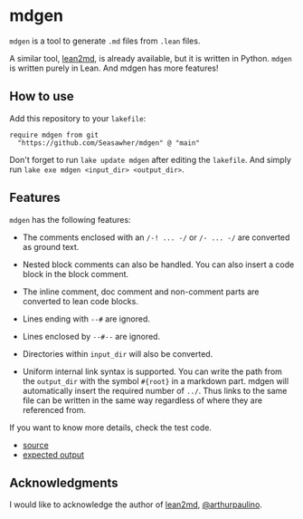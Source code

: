 # mdgen

`mdgen` is a tool to generate `.md` files from `.lean` files.

A similar tool, [lean2md](https://github.com/arthurpaulino/lean2md), is already available, but it is written in Python. `mdgen` is written purely in Lean. And mdgen has more features!

## How to use

Add this repository to your `lakefile`:

```lean
require mdgen from git
  "https://github.com/Seasawher/mdgen" @ "main"
```

Don't forget to run `lake update mdgen` after editing the `lakefile`. And simply run `lake exe mdgen <input_dir> <output_dir>`.

## Features

`mdgen` has the following features:

* The comments enclosed with an `/-! ... -/` or `/- ... -/` are converted as ground text.

* Nested block comments can also be handled. You can also insert a code block in the block comment.

* The inline comment, doc comment and non-comment parts are converted to lean code blocks.

* Lines ending with `--#` are ignored.

* Lines enclosed by `--#--` are ignored.

* Directories within `input_dir` will also be converted.

* Uniform internal link syntax is supported. You can write the path from the `output_dir` with the symbol `#{root}` in a markdown part. mdgen will automatically insert the required number of `../`. Thus links to the same file can be written in the same way regardless of where they are referenced from.

If you want to know more details, check the test code.

* [source](./Test/Src/First.lean)
* [expected output](./Test/Exp/First.md)

## Acknowledgments

I would like to acknowledge the author of [lean2md](https://github.com/arthurpaulino/lean2md), [@arthurpaulino](https://github.com/arthurpaulino).
